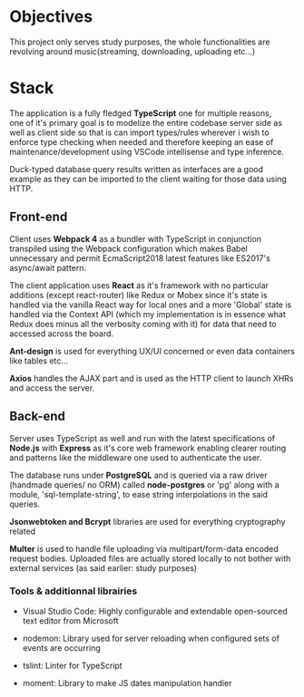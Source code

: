 
# Objectives
This project only serves study purposes,
the whole functionalities are revolving around music(streaming, downloading, uploading etc...)

# Stack
The application is a fully fledged **TypeScript** one for multiple reasons,  
one of it's primary goal is to modelize the entire codebase server side as well as client side so that is can import types/rules wherever i wish
to enforce type checking when needed and therefore keeping an ease of maintenance/development using VSCode intellisense and type inference.

Duck-typed database query results written as interfaces are a good example as they can be imported to the client waiting for those data using HTTP.

## Front-end
Client uses **Webpack 4** as a bundler with TypeScript in conjunction transpiled using the Webpack configuration which makes Babel unnecessary and permit EcmaScript2018 latest features like ES2017's async/await pattern.

The client application uses **React** as it's framework with no particular additions (except react-router) like Redux or Mobex since it's state is handled via the vanilla React way for local ones and a more 'Global' state is handled via the Context API (which my implementation is in essence what Redux does minus all the verbosity coming with it) for data that need to accessed across the board.

**Ant-design** is used for everything UX/UI concerned or even data containers like tables etc...

**Axios** handles the AJAX part and is used as the HTTP client to launch XHRs and access the server.

## Back-end
Server uses TypeScript as well and run with the latest specifications of **Node.js** with **Express** as it's core web framework enabling clearer routing and patterns like the middleware one used to authenticate the user.

The database runs under **PostgreSQL** and is queried via a raw driver (handmade queries/ no ORM) called **node-postgres** or 'pg' along with a module, 'sql-template-string', to ease string interpolations in the said queries.

**Jsonwebtoken and Bcrypt** libraries are used for everything cryptography related

**Multer** is used to handle file uploading via multipart/form-data encoded request bodies. Uploaded files are actually stored locally to not bother with external services (as said earlier: study purposes)

### Tools & additionnal librairies
* Visual Studio Code: Highly configurable and extendable open-sourced text editor from Microsoft

* nodemon: Library used for server reloading when configured sets of events are occurring

* tslint: Linter for TypeScript

* moment: Library to make JS dates manipulation handier

